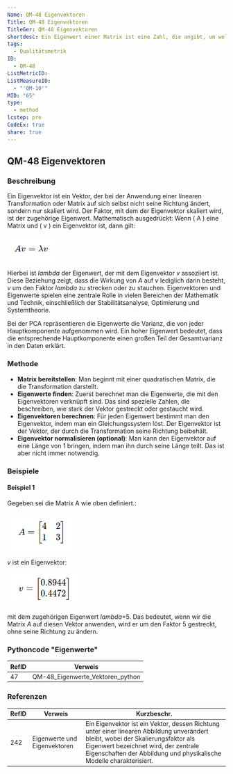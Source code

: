 ```yaml
---
Name: QM-48 Eigenvektoren
Title: QM-48 Eigenvektoren
TitleGer: QM-48 Eigenvektoren
shortdesc: Ein Eigenwert einer Matrix ist eine Zahl, die angibt, um welchen Faktor sich ein zugehöriger Eigenvektor durch die Anwendung der Matrix skaliert, ohne dass sich seine Richtung ändert.
tags:
  - Qualitätsmetrik
ID:
  - QM-48
ListMetricID: 
ListMeasureID:
  - "'QM-10'"
MID: "65"
type:
  - method
lcstep: pre
CodeEx: true
share: true
---
```

## QM-48 Eigenvektoren

### Beschreibung

Ein Eigenvektor ist ein Vektor, der bei der Anwendung einer linearen Transformation oder Matrix auf sich selbst nicht seine Richtung ändert, sondern nur skaliert wird. Der Faktor, mit dem der Eigenvektor skaliert wird, ist der zugehörige Eigenwert. Mathematisch ausgedrückt: Wenn ( A ) eine Matrix und ( v ) ein Eigenvektor ist, dann gilt:

![Eigenvektor](../../../9999_Images/Eigenvektor1.png)

Hierbei ist $lambda$ der Eigenwert, der mit dem Eigenvektor $v$ assoziiert ist. Diese Beziehung zeigt, dass die Wirkung von $A$ auf $v$ lediglich darin besteht, $v$ um den Faktor $lambda$ zu strecken oder zu stauchen. Eigenvektoren und Eigenwerte spielen eine zentrale Rolle in vielen Bereichen der Mathematik und Technik, einschließlich der Stabilitätsanalyse, Optimierung und Systemtheorie.

Bei der PCA repräsentieren die Eigenwerte die Varianz, die von jeder Hauptkomponente aufgenommen wird. Ein hoher Eigenwert bedeutet, dass die entsprechende Hauptkomponente einen großen Teil der Gesamtvarianz in den Daten erklärt.

### Methode 

- **Matrix bereitstellen**: Man beginnt mit einer quadratischen Matrix, die die Transformation darstellt.
- **Eigenwerte finden**: Zuerst berechnet man die Eigenwerte, die mit den Eigenvektoren verknüpft sind. Das sind spezielle Zahlen, die beschreiben, wie stark der Vektor gestreckt oder gestaucht wird.
- **Eigenvektoren berechnen**: Für jeden Eigenwert bestimmt man den Eigenvektor, indem man ein Gleichungssystem löst. Der Eigenvektor ist der Vektor, der durch die Transformation seine Richtung beibehält.
- **Eigenvektor normalisieren (optional)**: Man kann den Eigenvektor auf eine Länge von 1 bringen, indem man ihn durch seine Länge teilt. Das ist aber nicht immer notwendig.

### Beispiele 

#### Beispiel 1

Gegeben sei die Matrix A wie oben definiert.:

![Matrixdarstellung](../../../9999_Images/Eigenvektor2.png)

$v$ ist ein Eigenvektor:

![Eigenvektor v](../../../9999_Images/Eigenvektor3.png)

mit dem zugehörigen Eigenwert $lambda$=5. Das bedeutet, wenn wir die Matrix $A$ auf diesen Vektor anwenden, wird er um den Faktor 5 gestreckt, ohne seine Richtung zu ändern. ​


### Pythoncode "Eigenwerte"
| RefID | Verweis                          |
| ----- | -------------------------------- |
| 47    | QM-48_Eigenwerte_Vektoren_python |




### Referenzen
| RefID | Verweis                        | Kurzbeschr.                                                                                                                                                                                                                                       |
| ----- | ------------------------------ | ------------------------------------------------------------------------------------------------------------------------------------------------------------------------------------------------------------------------------------------------- |
| 242   |  Eigenwerte und Eigenvektoren  | Ein Eigenvektor ist ein Vektor, dessen Richtung unter einer linearen Abbildung unverändert bleibt, wobei der Skalierungsfaktor als Eigenwert bezeichnet wird, der zentrale Eigenschaften der Abbildung und physikalische Modelle charakterisiert. |

